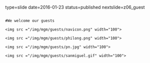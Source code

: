 type=slide
date=2016-01-23
status=published
nextslide=z06_guest
~~~~~~

#We welcome our guests

<img src ="/img/mgm/guests/navicon.png" width="100">

<img src ="/img/mgm/guests/philong.png" width="100">

<img src ="/img/mgm/guests/pn.jpg" width="100">

<img src ="/img/mgm/guests/sanmiguel.gif" width="100">

